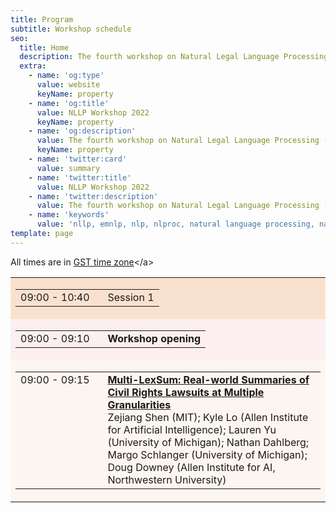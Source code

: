 ```yaml
---
title: Program
subtitle: Workshop schedule
seo:
  title: Home
  description: The fourth workshop on Natural Legal Language Processing (NLLP 2022) explores methods and applications of Natural Language Processing for the Legal Domain by focusing on legal text and text with legal significance. Co-located with EMNLP 2022.
  extra:
    - name: 'og:type'
      value: website
      keyName: property
    - name: 'og:title'
      value: NLLP Workshop 2022
      keyName: property
    - name: 'og:description'
      value: The fourth workshop on Natural Legal Language Processing (NLLP 2022) explores methods and applications of Natural Language Processing for the Legal Domain by focusing on legal text and text with legal significance. Co-located with EMNLP 2022.
      keyName: property
    - name: 'twitter:card'
      value: summary
    - name: 'twitter:title'
      value: NLLP Workshop 2022
    - name: 'twitter:description'
      value: The fourth workshop on Natural Legal Language Processing (NLLP 2022) explores methods and applications of Natural Language Processing for the Legal Domain by focusing on legal text and text with legal significance. Co-located with EMNLP 2022.
    - name: 'keywords'
      value: 'nllp, emnlp, nlp, nlproc, natural language processing, natural legal language processing, legal text, legal domain language'
template: page
---
```


All times are in [GST time zone](https://greenwichmeantime.com/time/united-arab-emirates/abu-dhabi/")</a>
<table>
	<tbody>
		<tr bgcolor="#F8E2CF">
			<td>
			<table>
				<tbody>
					<tr>
						<td nowrap="nowrap" valign="top">09:00 - 10:40 &nbsp;&nbsp;</td>
						<td>Session 1</td>
					</tr>
				</tbody>
			</table>
			</td>
		</tr>
		<tr bgcolor="#FDEFEF">
			<td>
			<table>
				<tbody>
					<tr>
						<td nowrap="nowrap" valign="top">09:00 - 09:10 &nbsp;&nbsp;</td>
						<td valign="top"><b>Workshop opening</b></td>
					</tr>
				</tbody>
			</table>
			</td>
		</tr>
		<tr bgcolor="#FDF6F0">
			<td>
			<table>
				<tbody>
					<tr>
						<td nowrap="nowrap" valign="top">09:00 - 09:15 &nbsp;&nbsp;</td>
						<td><b><a href="https://openreview.net/forum?id=z1d8fUiS8Cr" target="_blank">Multi-LexSum: Real-world Summaries of Civil Rights Lawsuits at Multiple Granularities</a></b> <br />
						Zejiang Shen (MIT); Kyle Lo (Allen Institute for Artificial Intelligence); Lauren Yu (University of Michigan); Nathan Dahlberg; Margo Schlanger (University of Michigan); Doug Downey (Allen Institute for AI, Northwestern University)</td>
					</tr>
				</tbody>
			</table>
			</td>
		</tr>
 </tbody>
</table>
